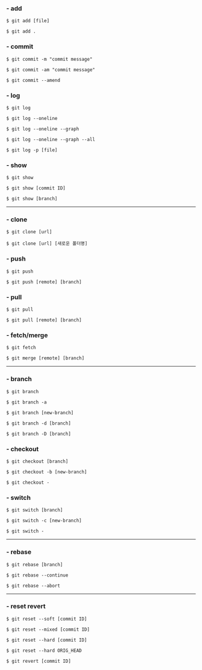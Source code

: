 ### - add
```
$ git add [file]

$ git add .
```  

### - commit
```
$ git commit -m "commit message"

$ git commit -am "commit message"

$ git commit --amend
```  

### - log
```
$ git log

$ git log --oneline

$ git log --oneline --graph

$ git log --oneline --graph --all

$ git log -p [file]
```  

### - show
```
$ git show

$ git show [commit ID]

$ git show [branch]
```  

-------

### - clone
```
$ git clone [url]

$ git clone [url] [새로운 폴더명]

```  

### - push
```
$ git push

$ git push [remote] [branch]               

```  

### - pull
``` 
$ git pull

$ git pull [remote] [branch]
```  

### - fetch/merge
```
$ git fetch

$ git merge [remote] [branch]
```  

------

### - branch  
```
$ git branch

$ git branch -a

$ git branch [new-branch]

$ git branch -d [branch]

$ git branch -D [branch]
```  

### - checkout
```
$ git checkout [branch]

$ git checkout -b [new-branch]

$ git checkout -

```  

### - switch
```
$ git switch [branch]

$ git switch -c [new-branch]

$ git switch -
```  

-------
  
### - rebase
``` 
$ git rebase [branch]

$ git rebase --continue

$ git rebase --abort
```  

-------

### - reset revert
```
$ git reset --soft [commit ID]

$ git reset --mixed [commit ID]

$ git reset --hard [commit ID]

$ git reset --hard ORIG_HEAD

$ git revert [commit ID]
```  
